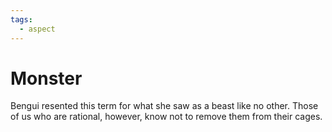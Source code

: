 ```yaml
---
tags:
  - aspect
---
```

# Monster
Bengui resented this term for what she saw as a beast like no other. Those of us who are rational, however, know not to remove them from their cages.